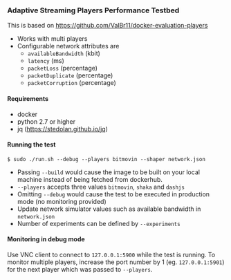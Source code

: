 ### Adaptive Streaming Players Performance Testbed
This is based on https://github.com/ValBr11/docker-evaluation-players
- Works with multi players
- Configurable network attributes are
    - `availableBandwidth` (kbit)
    - `latency` (ms)
    - `packetLoss` (percentage)
    - `packetDuplicate` (percentage)
    - `packetCorruption` (percentage)
 
#### Requirements
- docker
- python 2.7 or higher
- jq (https://stedolan.github.io/jq)

#### Running the test
```
$ sudo ./run.sh --debug --players bitmovin --shaper network.json
```
- Passing `--build` would cause the image to be built on your local machine instead of being fetched from dockerhub.
- `--players` accepts three values `bitmovin`, `shaka` and `dashjs`
- Omitting `--debug` would cause the test to be executed in production mode (no monitoring provided)
- Update network simulator values such as available bandwidth in `network.json`
- Number of experiments can be defined by `--experiments`

#### Monitoring in debug mode
Use VNC client to connect to `127.0.0.1:5900` while the test is running.
To monitor multiple players, increase the port number by 1 (eg. `127.0.0.1:5901`) for the next player which was passed to `--players`. 
